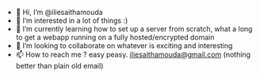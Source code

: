 - 👋 Hi, I’m @iliesaithamouda
- 👀 I’m interested in a lot of things :)
- 🌱 I’m currently learning how to set up a server from scratch, what a long to get a webapp running on a fully hosted/encrypted domain 
- 💞️ I’m looking to collaborate on whatever is exciting and interesting
- 📫 How to reach me ? easy peasy. iliesaithamouda@gmail.com (nothing better than plain old email)

<!---
iliesaithamouda/iliesaithamouda is a ✨ special ✨ repository because its `README.md` (this file) appears on your GitHub profile.
You can click the Preview link to take a look at your changes.
--->
